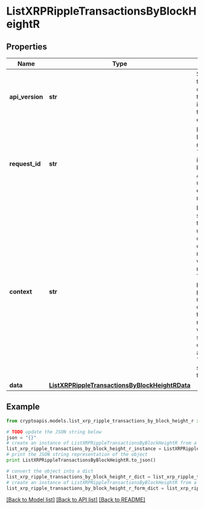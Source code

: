 # ListXRPRippleTransactionsByBlockHeightR


## Properties
Name | Type | Description | Notes
------------ | ------------- | ------------- | -------------
**api_version** | **str** | Specifies the version of the API that incorporates this endpoint. | 
**request_id** | **str** | Defines the ID of the request. The &#x60;requestId&#x60; is generated by Crypto APIs and it&#39;s unique for every request. | 
**context** | **str** | In batch situations the user can use the context to correlate responses with requests. This property is present regardless of whether the response was successful or returned as an error. &#x60;context&#x60; is specified by the user. | [optional] 
**data** | [**ListXRPRippleTransactionsByBlockHeightRData**](ListXRPRippleTransactionsByBlockHeightRData.md) |  | 

## Example

```python
from cryptoapis.models.list_xrp_ripple_transactions_by_block_height_r import ListXRPRippleTransactionsByBlockHeightR

# TODO update the JSON string below
json = "{}"
# create an instance of ListXRPRippleTransactionsByBlockHeightR from a JSON string
list_xrp_ripple_transactions_by_block_height_r_instance = ListXRPRippleTransactionsByBlockHeightR.from_json(json)
# print the JSON string representation of the object
print ListXRPRippleTransactionsByBlockHeightR.to_json()

# convert the object into a dict
list_xrp_ripple_transactions_by_block_height_r_dict = list_xrp_ripple_transactions_by_block_height_r_instance.to_dict()
# create an instance of ListXRPRippleTransactionsByBlockHeightR from a dict
list_xrp_ripple_transactions_by_block_height_r_form_dict = list_xrp_ripple_transactions_by_block_height_r.from_dict(list_xrp_ripple_transactions_by_block_height_r_dict)
```
[[Back to Model list]](../README.md#documentation-for-models) [[Back to API list]](../README.md#documentation-for-api-endpoints) [[Back to README]](../README.md)


